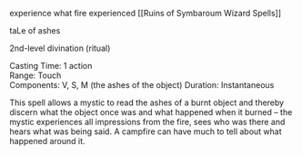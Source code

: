 experience what fire experienced
[[Ruins of Symbaroum Wizard Spells]]


taLe of ashes

2nd-level divination (ritual)

Casting Time: 1 action  
Range: Touch  
Components: V, S, M (the ashes of the object) Duration: Instantaneous

This spell allows a mystic to read the ashes of a burnt object and thereby discern what the object once was and what happened when it burned – the mystic experiences all impressions from the fire, sees who was there and hears what was being said. A campfire can have much to tell about what happened around it.